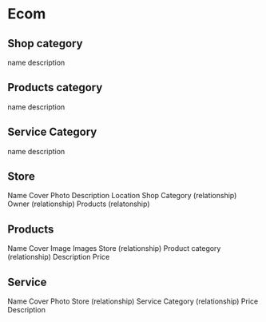 # Ecom

## Shop category

name
description

## Products category

name
description

## Service Category

name
description


## Store

Name
Cover Photo
Description
Location
Shop Category (relationship)
Owner (relationship)
Products (relatonship)

## Products

Name
Cover Image
Images
Store (relationship)
Product category (relationship)
Description
Price

## Service

Name
Cover Photo
Store (relationship)
Service Category  (relationship)
Price
Description